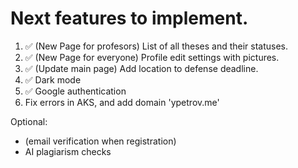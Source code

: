 # Next features to implement.

1. ✅ (New Page for profesors) List of all theses and their statuses.
2. ✅ (New Page for everyone) Profile edit settings with pictures.
3. ✅ (Update main page) Add location to defense deadline.
4. ✅ Dark mode
5. ✅ Google authentication
6. Fix errors in AKS, and add domain 'ypetrov.me'

Optional:
- (email verification when registration)
- AI plagiarism checks 

